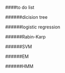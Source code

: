 ####to do list

######dicision tree

######logistic regression

######Rabin-Karp

######SVM

######EM

######HMM
